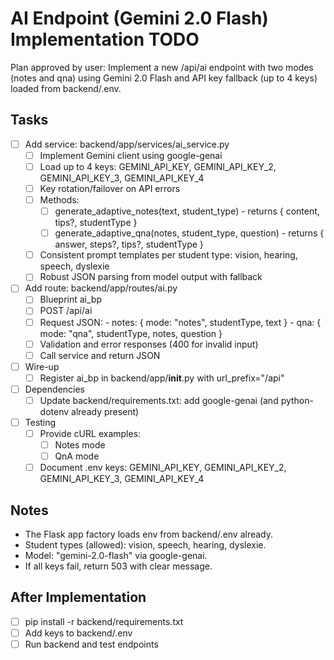 # AI Endpoint (Gemini 2.0 Flash) Implementation TODO

Plan approved by user: Implement a new /api/ai endpoint with two modes (notes and qna) using Gemini 2.0 Flash and API key fallback (up to 4 keys) loaded from backend/.env.

## Tasks

- [ ] Add service: backend/app/services/ai_service.py
  - [ ] Implement Gemini client using google-genai
  - [ ] Load up to 4 keys: GEMINI_API_KEY, GEMINI_API_KEY_2, GEMINI_API_KEY_3, GEMINI_API_KEY_4
  - [ ] Key rotation/failover on API errors
  - [ ] Methods:
    - [ ] generate_adaptive_notes(text, student_type) - returns { content, tips?, studentType }
    - [ ] generate_adaptive_qna(notes, student_type, question) - returns { answer, steps?, tips?, studentType }
  - [ ] Consistent prompt templates per student type: vision, hearing, speech, dyslexie
  - [ ] Robust JSON parsing from model output with fallback

- [ ] Add route: backend/app/routes/ai.py
  - [ ] Blueprint ai_bp
  - [ ] POST /api/ai
  - [ ] Request JSON:
        - notes: { mode: "notes", studentType, text }
        - qna: { mode: "qna", studentType, notes, question }
  - [ ] Validation and error responses (400 for invalid input)
  - [ ] Call service and return JSON

- [ ] Wire-up
  - [ ] Register ai_bp in backend/app/__init__.py with url_prefix="/api"

- [ ] Dependencies
  - [ ] Update backend/requirements.txt: add google-genai (and python-dotenv already present)

- [ ] Testing
  - [ ] Provide cURL examples:
    - [ ] Notes mode
    - [ ] QnA mode
  - [ ] Document .env keys: GEMINI_API_KEY, GEMINI_API_KEY_2, GEMINI_API_KEY_3, GEMINI_API_KEY_4

## Notes

- The Flask app factory loads env from backend/.env already.
- Student types (allowed): vision, speech, hearing, dyslexie.
- Model: "gemini-2.0-flash" via google-genai.
- If all keys fail, return 503 with clear message.

## After Implementation

- [ ] pip install -r backend/requirements.txt
- [ ] Add keys to backend/.env
- [ ] Run backend and test endpoints
